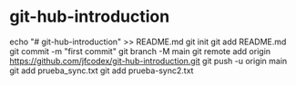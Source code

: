 # git-hub-introduction
echo "# git-hub-introduction" >> README.md
git init
git add README.md
git commit -m "first commit"
git branch -M main
git remote add origin https://github.com/jfcodex/git-hub-introduction.git
git push -u origin main
git add prueba_sync.txt
git add prueba-sync2.txt

